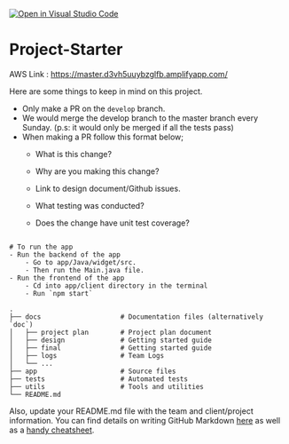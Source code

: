 [![Open in Visual Studio Code](https://classroom.github.com/assets/open-in-vscode-718a45dd9cf7e7f842a935f5ebbe5719a5e09af4491e668f4dbf3b35d5cca122.svg)](https://classroom.github.com/online_ide?assignment_repo_id=11992536&assignment_repo_type=AssignmentRepo)

# Project-Starter

AWS Link : https://master.d3vh5uuybzglfb.amplifyapp.com/ 

Here are some things to keep in mind on this project.

- Only make a PR on the `develop` branch.
- We would merge the develop branch to the master branch every Sunday. (p.s: it would only be merged if all the tests pass)
- When making a PR follow this format below;
  - What is this change?

  - Why are you making this change?

  - Link to design document/Github issues.

  - What testing was conducted?

  - Does the change have unit test coverage?

```

# To run the app
- Run the backend of the app
    - Go to app/Java/widget/src.
    - Then run the Main.java file.
- Run the frontend of the app
    - Cd into app/client directory in the terminal
    - Run `npm start`

.
├── docs                    # Documentation files (alternatively `doc`)
│   ├── project plan        # Project plan document
│   ├── design              # Getting started guide
│   ├── final               # Getting started guide
│   ├── logs                # Team Logs
│   └── ...
├── app                     # Source files
├── tests                   # Automated tests
├── utils                   # Tools and utilities
└── README.md
```

Also, update your README.md file with the team and client/project information. You can find details on writing GitHub Markdown [here](https://docs.github.com/en/get-started/writing-on-github/getting-started-with-writing-and-formatting-on-github/basic-writing-and-formatting-syntax) as well as a [handy cheatsheet](https://enterprise.github.com/downloads/en/markdown-cheatsheet.pdf).

